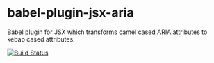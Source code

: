 # babel-plugin-jsx-aria
Babel plugin for JSX which transforms camel cased ARIA attributes to kebap cased attributes.

[![Build Status](https://travis-ci.org/markus-willems/babel-plugin-jsx-aria.svg?branch=master)](https://travis-ci.org/markus-willems/babel-plugin-jsx-aria)